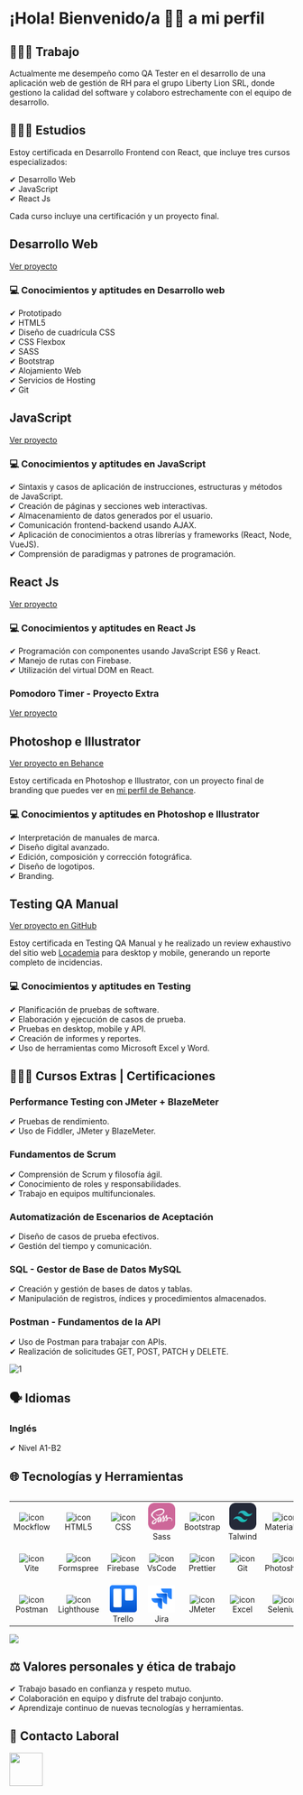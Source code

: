 # ¡Hola! Bienvenido/a 👋🏻 a mi perfil

## 👩🏻‍💻 Trabajo

Actualmente me desempeño como QA Tester en el desarrollo de una aplicación web de gestión de RH para el grupo Liberty Lion SRL, donde gestiono la calidad del software y colaboro estrechamente con el equipo de desarrollo.

## 👩🏻‍💻 Estudios

Estoy certificada en Desarrollo Frontend con React, que incluye tres cursos especializados:

✔ Desarrollo Web  
✔ JavaScript  
✔ React Js  

Cada curso incluye una certificación y un proyecto final.

## Desarrollo Web
[Ver proyecto](https://centro-de-medicina-estetica.netlify.app)

### 💻 Conocimientos y aptitudes en Desarrollo web

✔ Prototipado  
✔ HTML5  
✔ Diseño de cuadrícula CSS  
✔ CSS Flexbox  
✔ SASS  
✔ Bootstrap  
✔ Alojamiento Web  
✔ Servicios de Hosting  
✔ Git

## JavaScript
[Ver proyecto](https://salon-de-eventos.netlify.app)

### 💻 Conocimientos y aptitudes en JavaScript

✔ Sintaxis y casos de aplicación de instrucciones, estructuras y métodos de JavaScript.  
✔ Creación de páginas y secciones web interactivas.  
✔ Almacenamiento de datos generados por el usuario.  
✔ Comunicación frontend-backend usando AJAX.  
✔ Aplicación de conocimientos a otras librerías y frameworks (React, Node, VueJS).  
✔ Comprensión de paradigmas y patrones de programación.

## React Js
[Ver proyecto](https://tienda-de-arte.netlify.app)

### 💻 Conocimientos y aptitudes en React Js

✔ Programación con componentes usando JavaScript ES6 y React.  
✔ Manejo de rutas con Firebase.  
✔ Utilización del virtual DOM en React.  

### Pomodoro Timer - Proyecto Extra
[Ver proyecto](https://pomodoro-timer-24.netlify.app)

## Photoshop e Illustrator
[Ver proyecto en Behance](https://www.behance.net/gallery/172924185/Constructora-CEM/modules/977110031)

Estoy certificada en Photoshop e Illustrator, con un proyecto final de branding que puedes ver en [mi perfil de Behance](https://www.behance.net/carinabravo).

### 💻 Conocimientos y aptitudes en Photoshop e Illustrator

✔ Interpretación de manuales de marca.  
✔ Diseño digital avanzado.  
✔ Edición, composición y corrección fotográfica.  
✔ Diseño de logotipos.  
✔ Branding.

## Testing QA Manual
[Ver proyecto en GitHub](https://github.com/carinabravo/testing-tienda-locademia)

Estoy certificada en Testing QA Manual y he realizado un review exhaustivo del sitio web [Locademia](https://locademia.racingclub.com.ar/) para desktop y mobile, generando un reporte completo de incidencias.

### 💻 Conocimientos y aptitudes en Testing

✔ Planificación de pruebas de software.  
✔ Elaboración y ejecución de casos de prueba.  
✔ Pruebas en desktop, mobile y API.  
✔ Creación de informes y reportes.  
✔ Uso de herramientas como Microsoft Excel y Word.

## 👩🏻‍💻 Cursos Extras | Certificaciones

### Performance Testing con JMeter + BlazeMeter

✔ Pruebas de rendimiento.  
✔ Uso de Fiddler, JMeter y BlazeMeter.

### Fundamentos de Scrum

✔ Comprensión de Scrum y filosofía ágil.  
✔ Conocimiento de roles y responsabilidades.  
✔ Trabajo en equipos multifuncionales.

### Automatización de Escenarios de Aceptación

✔ Diseño de casos de prueba efectivos.  
✔ Gestión del tiempo y comunicación.

### SQL - Gestor de Base de Datos MySQL

✔ Creación y gestión de bases de datos y tablas.  
✔ Manipulación de registros, índices y procedimientos almacenados.

### Postman - Fundamentos de la API

✔ Uso de Postman para trabajar con APIs.  
✔ Realización de solicitudes GET, POST, PATCH y DELETE.

![1](https://github.com/user-attachments/assets/73d528ab-5235-4bd6-b8e1-7b355396c1a8)

## 🗣 Idiomas

### Inglés

✔ Nivel A1-B2

## 🌐 Tecnologías y Herramientas

<div style="display: flex; align-items: flex-start; align: center">
    <table align="center">
    <tr>
    <td align="center"  width="96">
        <img src="https://github.com/carinabravo/carinabravo/assets/54654136/dc5b859d-f2cd-425f-87ff-6006fec640c3" alt="icon" width="48" height="48"/>
      <br>Mockflow
    </td>
    <td align="center"  width="96">
        <img src="https://skillicons.dev/icons?i=html" alt="icon" width="48" height="48"/>
      <br>HTML5
    </td>
    <td align="center" width="96">
        <img src="https://skillicons.dev/icons?i=css" alt="icon" width="48" height="48" />
      <br>CSS
    </td>
    <td align="center" width="96">
        <img src="https://github.com/tandpfun/skill-icons/blob/main/icons/Sass.svg" alt="icon" width="48" height="48"/>
      <br>Sass
    </td>
    <td align="center"  width="96">
        <img src="https://skillicons.dev/icons?i=bootstrap" alt="icon" width="48" height="48" />
      <br>Bootstrap
    </td>
  <td align="center"  width="96">
        <img src="https://raw.githubusercontent.com/tandpfun/skill-icons/main/icons/TailwindCSS-Dark.svg" alt="icon" width="48" height="48" />
      <br>Talwind
    </td>
<td align="center"  width="96">
        <img src="https://github.com/carinabravo/carinabravo/assets/54654136/b2c6db1f-67e3-4510-a757-249adecbaf60" alt="icon" width="50" height="50" />
      <br>Material UI
    </td>
    <td align="center" width="96">
        <img src="https://github.com/tandpfun/skill-icons/blob/main/icons/JavaScript.svg" alt="icon" width="45" height="45" />
      <br>JavaScript
    </td>
    <td align="center" width="96">
        <img src="https://techstack-generator.vercel.app/react-icon.svg" alt="icon" width="50" height="50" />
      <br>React
    </td>
    </tr>
  <tr>
   <td align="center" width="96">
        <img src="https://skillicons.dev/icons?i=vite" alt="icon" width="48" height="48" />
      <br>Vite
    </td>
      <td align="center" width="96">
        <img src="https://github.com/carinabravo/carinabravo/assets/54654136/73e7ddd2-515a-4535-b6f8-32aa5f9958d5" alt="icon" width="48" height="48" />
      <br>Formspree
    </td>
  <td align="center" width="96">
        <img src="https://skillicons.dev/icons?i=firebase" alt="icon" width="48" height="48" />
      <br>Firebase
    </td>
       <td align="center" width="96">
        <img src="https://skillicons.dev/icons?i=vscode" alt="icon" width="48" height="48" />
      <br>VsCode
     </td>
     <td align="center" width="96">
        <img src="https://github.com/carinabravo/carinabravo/assets/54654136/d80ad35f-f94e-4b6a-8c24-b51bba4e27ab" alt="icon" width="48" height="48" />
      <br>Prettier
     </td>
    <td align="center" width="96"> 
        <img src="https://user-images.githubusercontent.com/25181517/192108372-f71d70ac-7ae6-4c0d-8395-51d8870c2ef0.png" alt="icon" width="48" height="48" />
      <br>Git
    </td>
      <td align="center" width="96">
        <img src="https://skillicons.dev/icons?i=photoshop" alt="icon" width="48" height="48" />
      <br>Photoshop
    </td>
  <td align="center" width="96">
        <img src="https://raw.githubusercontent.com/tandpfun/skill-icons/main/icons/Illustrator.svg" alt="icon" width="48" height="48" />
      <br>Illustrator
    </td>
  <td align="center" width="96">
        <img src="https://github.com/carinabravo/carinabravo/assets/54654136/9c32d02f-ef06-4083-9faf-49a0debbd2eb" alt="icon"  width="48" height="48" />
      <br>Behance
     </td>
    </tr>
  <tr>
      <td align="center" width="96">
        <img src="https://skillicons.dev/icons?i=postman"  alt="icon" width="48" height="48" />
      <br>Postman
        </td>
 <td align="center" width="96">
        <img src="https://github.com/carinabravo/carinabravo/assets/54654136/314233d0-fbd1-4558-a0dd-7a3a17e52910" alt="icon" width="48" height="48" />
      <br>Lighthouse
        </td>
      <td align="center" width="96">
        <img src="https://raw.githubusercontent.com/devicons/devicon/master/icons/trello/trello-original.svg" alt="icon" width="48" height="48" />
      <br>Trello
        </td>
 <td align="center" width="96">
        <img src="https://raw.githubusercontent.com/devicons/devicon/master/icons/jira/jira-original.svg" alt="icon" width="48" height="48" />
      <br>Jira
     </td>
<td align="center" width="96">
        <img src="https://github.com/carinabravo/carinabravo/assets/54654136/ba2bb9a5-0f0e-4e9b-807e-681965062732" alt="icon"width="45" height="45" />
      <br>JMeter
    </td>
 <td align="center" width="96">
    <img src="https://cdn2.iconfinder.com/data/icons/metro-ui-icon-set/512/Excel_15.png" alt="icon" width="48" height="48" />
      <br>Excel
    </td>
 <td align="center" width="96">
        <img src="https://github.com/carinabravo/carinabravo/assets/54654136/47cba1a2-6798-4095-b527-05ba329319d6" alt="icon" width="45" height="45" />
      <br>Selenium
    </td>
<td align="center" width="96">
    <img src="https://github.com/carinabravo/carinabravo/assets/54654136/1306296a-1fa9-4aca-8a57-7d8319949039" alt="icon" width="48" height="48" />
      <br>SQL
    </td>
   <td align="center" width="96">
    <img src="https://www.pngfind.com/pngs/m/74-744138_mysql-logo-png-mysql-transparent-png.png" alt="icon" width="48" height="48" />
      <br>MySQL
    </td>
  </tr>
 </table>
<br><br>
</div>
  <div style="display: flex; align-items: flex-start; align: center">
   <td align="center">
        <img src="https://github.com/carinabravo/carinabravo/assets/54654136/1b46a2f6-0931-4a25-b9ce-a71e7efc987f"/>
    </td>
 </div>

## ⚖️ Valores personales y ética de trabajo

✔ Trabajo basado en confianza y respeto mutuo.  
✔ Colaboración en equipo y disfrute del trabajo conjunto.  
✔ Aprendizaje continuo de nuevas tecnologías y herramientas.

## 📲 Contacto Laboral

<p align="left">
<a href="https://www.linkedin.com/in/carina-bravo/" target="blank"><img align="center" src="https://github.com/carinabravo/carinabravo/assets/54654136/9a4d14bb-8ff0-48ca-9224-20b9f11dde1c" height="59" width="59"/></a>
</p>









